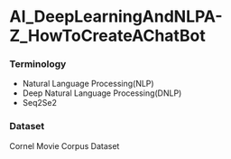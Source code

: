# AI_DeepLearningAndNLPA-Z_HowToCreateAChatBot

### Terminology
- Natural Language Processing(NLP)
- Deep Natural Language Processing(DNLP)
- Seq2Se2

### Dataset
Cornel Movie Corpus Dataset
